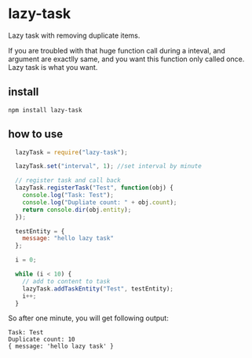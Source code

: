lazy-task
=========

Lazy task with removing duplicate items. 

If you are troubled with that huge function call during a inteval, and argument are exactlly same, and you want this function only called once. Lazy task is what you want.


## install 

```
npm install lazy-task
```

## how to use

```js
  lazyTask = require("lazy-task");

  lazyTask.set("interval", 1); //set interval by minute

  // register task and call back
  lazyTask.registerTask("Test", function(obj) {
    console.log("Task: Test");
    console.log("Dupliate count: " + obj.count);
    return console.dir(obj.entity);
  });

  testEntity = {
    message: "hello lazy task"
  };

  i = 0;

  while (i < 10) {
    // add to content to task
    lazyTask.addTaskEntity("Test", testEntity);
    i++;
  }
```

So after one minute, you will get following output:

```
Task: Test
Duplicate count: 10
{ message: 'hello lazy task' }
```

